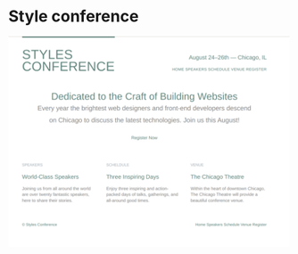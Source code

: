 # Style conference


<div align="center">
    <img src="Screenshots/Screenshot from 2022-12-03 17-53-10.png"</img> 
</div>
